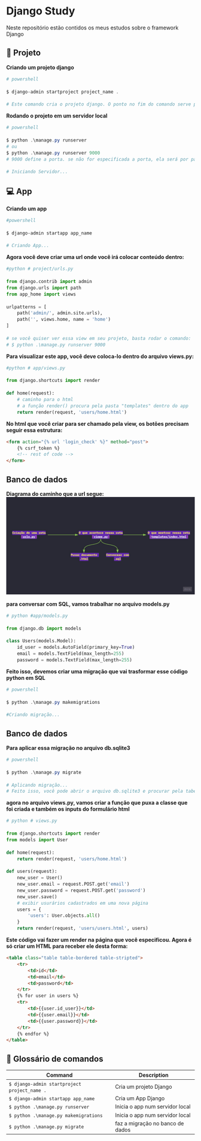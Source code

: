 # **Django Study**
Neste repositório estão contidos os meus estudos sobre o framework Django

## 🚀 Projeto
**Criando um projeto django**
```powershell
# powershell

$ django-admin startproject project_name .

# Este comando cria o projeto django. O ponto no fim do comando serve para criar o arquivo "manage.py" no diretório local e não em uma subpasta
```
**Rodando o projeto em um servidor local**
```powershell
# powershell

$ python .\manage.py runserver
# ou
$ python .\manage.py runserver 9000
# 9000 define a porta. se não for especificada a porta, ela será por padrão 8000

# Iniciando Servidor...
```

## 💻 App
**Criando um app**
```powershell
#powershell

$ django-admin startapp app_name

# Criando App...
```
**Agora você deve criar uma url onde você irá colocar conteúdo dentro:**
```python
#python # project/urls.py

from django.contrib import admin
from django.urls import path
from app_home import views

urlpatterns = [
    path('admin/', admin.site.urls),
    path('', views.home, name = 'home')
]

# se você quiser ver essa view em seu projeto, basta rodar o comando:
# $ python .\manage.py runserver 9000
```
**Para visualizar este app, você deve coloca-lo dentro do arquivo views.py:**
```python
#python # app/views.py

from django.shortcuts import render

def home(request):
    # caminho para o html
    # a função render() procura pela pasta "templates" dentro do app
    return render(request, 'users/home.html')
```
**No html que você criar para ser chamado pela view, os botões precisam seguir essa estrutura:**
```html
<form action="{% url 'login_check' %}" method="post">
    {% csrf_token %}
    <!-- rest of code -->
</form>
```

## Banco de dados
**Diagrama do caminho que a url segue:**
<img src="./diagram.jpg"/>

 **para conversar com SQL, vamos trabalhar no arquivo models.py**
```python
# python #app/models.py

from django.db import models

class Users(models.Model):
    id_user = models.AutoField(primary_key=True)
    email = models.TextField(max_length=255)
    password = models.TextField(max_length=255)
```
**Feito isso, devemos criar uma migração que vai trasformar esse código python em SQL**
```powershell
# powershell

$ python .\manage.py makemigrations

#Criando migração...
```
## Banco de dados
**Para aplicar essa migração no arquivo db.sqlite3**
```powershell
# powershell

$ python .\manage.py migrate

# Aplicando migração...
# Feito isso, você pode abrir o arquivo db.sqlite3 e procurar pela tabela app_name_(nome da classe em models)
```
**agora no arquivo views.py, vamos criar a função que puxa a classe que foi criada e também os inputs do formulário html**
```python
# python # views.py

from django.shortcuts import render
from models import User

def home(request):
    return render(request, 'users/home.html')

def users(request):
    new_user = User()
    new_user.email = request.POST.get('email')
    new_user.password = request.POST.get('password')
    new_user.save()
    # exibir usurários cadastrados em uma nova página
    users = {
        'users': User.objects.all()
    }
    return render(request, 'users/users.html', users)
```
**Este código vai fazer um render na página que você especificou. Agora é só criar um HTML para receber ele desta forma:**
```html
<table class="table table-bordered table-stripted">
    <tr>
        <td>id</td>
        <td>email</td>
        <td>password</td>
    </tr>
    {% for user in users %}
    <tr>
        <td>{{user.id_user}}</td>
        <td>{{user.email}}</td>
        <td>{{user.password}}</td>
    </tr>
    {% endfor %}
</table>
```

## 📑 Glossário de comandos
| Command | Description |
| ------- | ----------- |
| `$ django-admin startproject project_name .` | Cria um projeto Django|
| `$ django-admin startapp app_name`           | Cria um App Django|
| `$ python .\manage.py runserver`             | Inicia o app num servidor local|
| `$ python .\manage.py makemigrations`        | Inicia o app num servidor local|
| `$ python .\manage.py migrate`               | faz a migração no banco de dados|